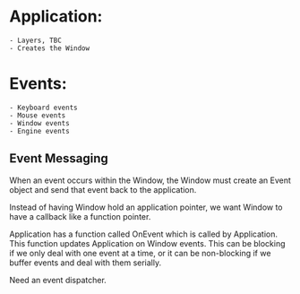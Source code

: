 # Application: #
    - Layers, TBC
    - Creates the Window

# Events: #
    - Keyboard events
    - Mouse events
    - Window events
    - Engine events

## Event Messaging ##
When an event occurs within the Window, the Window must create an Event object and send that event back to the application.

Instead of having Window hold an application pointer, we want Window to have a callback like a function pointer.

Application has a function called OnEvent which is called by Application. This function updates Application on Window events. This can be blocking if we only deal with one event at a time, or it can be non-blocking if we buffer events and deal with them serially.

Need an event dispatcher.

